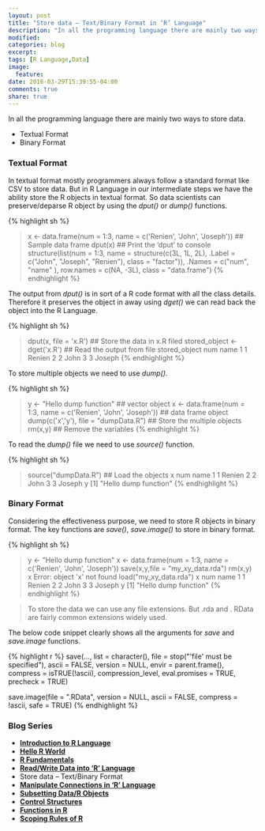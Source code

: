```yaml
---
layout: post
title: "Store data – Text/Binary Format in ‘R’ Language"
description: "In all the programming language there are mainly two ways to store data."
modified:
categories: blog
excerpt:
tags: [R Language,Data]
image:
  feature:
date: 2016-03-29T15:39:55-04:00
comments: true
share: true
---
```


In all the programming language there are mainly two ways to store data.

* Textual Format 
* Binary Format 

### Textual Format 

In textual format mostly programmers always follow a standard format like CSV to store data. But in R Language in our intermediate steps we have the ability store the R objects in textual format. So data scientists can preserve/deparse R object by using the _dput()_ or _dump()_ functions. 


{% highlight sh %}
> x <- data.frame(num = 1:3, name = c('Renien', 'John', 'Joseph')) ## Sample data frame
> dput(x) ## Print the ‘dput’ to console
structure(list(num = 1:3, name = structure(c(3L, 1L, 2L), .Label = c("John", 
"Joseph", "Renien"), class = "factor")), .Names = c("num", "name"
), row.names = c(NA, -3L), class = "data.frame")
{% endhighlight %}

The output from _dput()_ is in sort of a R code format with all the class details. Therefore it preserves the object in away using _dget()_ we can read back the object into the R Language.

{% highlight sh %}
> dput(x, file = 'x.R') ## Store the data in x.R filed
> stored_object <- dget('x.R') ## Read the output from file
> stored_object
  num   name
1   1 Renien
2   2   John
3   3 Joseph
{% endhighlight %}

To store multiple objects we need to use _dump()_.

{% highlight sh %}
> y <- "Hello dump function" ## vector object
> x <- data.frame(num = 1:3, name = c('Renien', 'John', 'Joseph')) ## data frame object
> dump(c('x','y'), file = "dumpData.R") ## Store the multiple objects
> rm(x,y) ## Remove the variables 
{% endhighlight %}

To read the _dump()_ file we need to use _source()_ function.

{% highlight sh %}
> source("dumpData.R") ## Load the objects 
> x
  num   name
1   1 Renien
2   2   John
3   3 Joseph
> y
[1] "Hello dump function"
{% endhighlight %}

### Binary Format 

Considering the effectiveness purpose, we need to store R objects in binary format. The key functions are _save()_, _save.image()_ to store in binary format.

{% highlight sh %}
> y <- "Hello dump function"
> x <- data.frame(num = 1:3, name = c('Renien', 'John', 'Joseph'))
> save(x,y,file = "my_xy_data.rda")
> rm(x,y)
> x
Error: object 'x' not found
> load("my_xy_data.rda")
> x
  num   name
1   1 Renien
2   2   John
3   3 Joseph
> y
[1] "Hello dump function"
{% endhighlight %}

> To store the data we can use any file extensions. But .rda and . RData are fairly common extensions widely used.

The below code snippet clearly shows all the arguments for _save_ and _save.image_ functions.

{% highlight r %}
save(..., list = character(),
     file = stop("'file' must be specified"),
     ascii = FALSE, version = NULL, envir = parent.frame(),
     compress = isTRUE(!ascii), compression_level,
     eval.promises = TRUE, precheck = TRUE)

save.image(file = ".RData", version = NULL, ascii = FALSE,
           compress = !ascii, safe = TRUE)
{% endhighlight %}

### Blog Series
* [**Introduction to R Language**](/articles/introduction-to-r-language/)
* [**Hello R World**](/blog/hello-r-world/)
* [**R Fundamentals**](/blog/r-fundamentals/)
* [**Read/Write Data into ‘R’ Language**](/blog/read-write-data/)
* Store data – Text/Binary Format
* [**Manipulate Connections in ‘R’ Language**](/blog/connections/)
* [**Subsetting Data/R Objects**](/blog/subsetting/)
* [**Control Structures**](/blog/control-strcuture/)
* [**Functions in R**](/blog/functions/)
* [**Scoping Rules of R**](/blog/scoping-rules/)